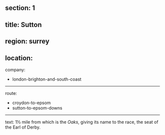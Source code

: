 section: 1
----
title: Sutton
----
region: surrey
----
location: 
----
company:
- london-brighton-and-south-coast
----
route:
- croydon-to-epsom
- sutton-to-epsom-downs
----
text: 1½ mile from which is the *Oaks*, giving its name to the race, the seat of the Earl of Derby.
